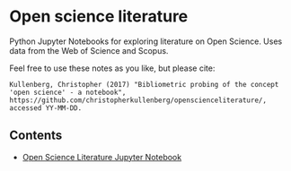 # Open science literature

Python Jupyter Notebooks for exploring literature on Open Science. Uses data from the Web of Science and Scopus.

Feel free to use these notes as you like, but please cite: 

    Kullenberg, Christopher (2017) "Bibliometric probing of the concept 'open science' - a notebook", https://github.com/christopherkullenberg/openscienceliterature/, accessed YY-MM-DD. 


## Contents

* [Open Science Literature Jupyter Notebook](https://github.com/christopherkullenberg/openscienceliterature/blob/master/openscienceliterature.ipynb)

